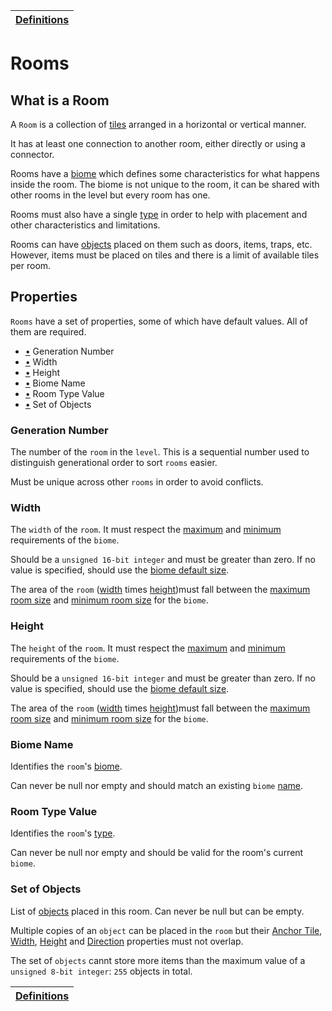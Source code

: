 | [Definitions](README.md) |
| ------------------------ |

# Rooms

## What is a Room

A `Room` is a collection of [tiles](tile_definition.md#what-is-a-tile) arranged in a horizontal or vertical manner.

It has at least one connection to another room, either directly or using a connector.

Rooms have a [biome](biome_definition.md#what-is-a-biome) which defines some characteristics for what happens inside the room. The biome is not unique to the room, it can be shared with other rooms in the level but every room has one.

Rooms must also have a single [type](room_type_definition.md#what-is-room-type) in order to help with placement and other characteristics and limitations.

Rooms can have [objects](object_definition.md#what-is-an-object) placed on them such as doors, items, traps, etc.
However, items must be placed on tiles and there is a limit of available tiles per room.

## Properties

`Rooms` have a set of properties, some of which have default values.
All of them are required.

- [•](#generation-number) Generation Number
- [•](#width) Width
- [•](#height) Height
- [•](#biome-name) Biome Name
- [•](#room-type-value) Room Type Value
- [•](#set-of-objects) Set of Objects

### Generation Number

The number of the `room` in the `level`. This is a sequential number used to distinguish generational order to sort `rooms` easier.

Must be unique across other `rooms` in order to avoid conflicts.

### Width

The `width` of the `room`. It must respect the [maximum](biome_definition.md#maximum-room-size) and [minimum](biome_definition.md#minimum-room-size) requirements of the `biome`.

Should be a `unsigned 16-bit integer` and must be greater than zero. If no value is specified, should use the [biome default size](biome_definition.md#minimum-room-size).

The area of the `room` ([width](#width) times [height](#height))must fall between the [maximum room size](biome_definition.md#maximum-room-size) and [minimum room size](biome_definition.md#minimum-room-size) for the `biome`.

### Height

The `height` of the `room`. It must respect the [maximum](biome_definition.md#maximum-room-size) and [minimum](biome_definition.md#minimum-room-size) requirements of the `biome`.

Should be a `unsigned 16-bit integer` and must be greater than zero. If no value is specified, should use the [biome default size](biome_definition.md#minimum-room-size).

The area of the `room` ([width](#width) times [height](#height))must fall between the [maximum room size](biome_definition.md#maximum-room-size) and [minimum room size](biome_definition.md#minimum-room-size) for the `biome`.

### Biome Name

Identifies the `room`'s [biome](biome_definition.md#what-is-a-biome).

Can never be null nor empty and should match an existing `biome` [name](biome_definition.md#name).

### Room Type Value

Identifies the `room`'s [type](room_type_definition.md#room-types).

Can never be null nor empty and should be valid for the room's current `biome`.

### Set of Objects

List of [objects](object_definition.md#what-is-an-object) placed in this room.
Can never be null but can be empty.

Multiple copies of an `object` can be placed in the `room` but their
[Anchor Tile](object_definition.md#anchor-tile),
[Width](object_definition.md#width),
[Height](object_definition.md#height)
and [Direction](object_definition.md#direction)
properties must not overlap.

The set of `objects` cannt store more items than the maximum value of a `unsigned 8-bit integer`: `255` objects in total.

| [Definitions](README.md) |
| ------------------------ |

